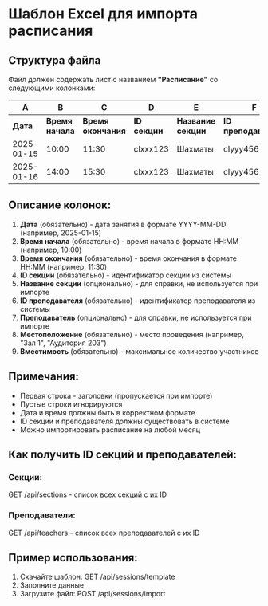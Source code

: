 # Шаблон Excel для импорта расписания

## Структура файла

Файл должен содержать лист с названием **"Расписание"** со следующими колонками:

| A | B | C | D | E | F | G | H |
|---|---|---|---|---|---|---|---|
| **Дата** | **Время начала** | **Время окончания** | **ID секции** | **Название секции** | **ID преподавателя** | **Преподаватель** | **Местоположение** | **Вместимость** |
| 2025-01-15 | 10:00 | 11:30 | clxxx123 | Шахматы | clyyy456 | Иван Петров | Зал 1 | 15 |
| 2025-01-16 | 14:00 | 15:30 | clxxx123 | Шахматы | clyyy456 | Иван Петров | Зал 1 | 15 |

## Описание колонок:

1. **Дата** (обязательно) - дата занятия в формате YYYY-MM-DD (например, 2025-01-15)
2. **Время начала** (обязательно) - время начала в формате HH:MM (например, 10:00)
3. **Время окончания** (обязательно) - время окончания в формате HH:MM (например, 11:30)
4. **ID секции** (обязательно) - идентификатор секции из системы
5. **Название секции** (опционально) - для справки, не используется при импорте
6. **ID преподавателя** (обязательно) - идентификатор преподавателя из системы
7. **Преподаватель** (опционально) - для справки, не используется при импорте
8. **Местоположение** (обязательно) - место проведения (например, "Зал 1", "Аудитория 203")
9. **Вместимость** (обязательно) - максимальное количество участников

## Примечания:

- Первая строка - заголовки (пропускается при импорте)
- Пустые строки игнорируются
- Дата и время должны быть в корректном формате
- ID секции и преподавателя должны существовать в системе
- Можно импортировать расписание на любой месяц

## Как получить ID секций и преподавателей:

### Секции:
GET /api/sections - список всех секций с их ID

### Преподаватели:
GET /api/teachers - список всех преподавателей с их ID

## Пример использования:

1. Скачайте шаблон: GET /api/sessions/template
2. Заполните данные
3. Загрузите файл: POST /api/sessions/import

